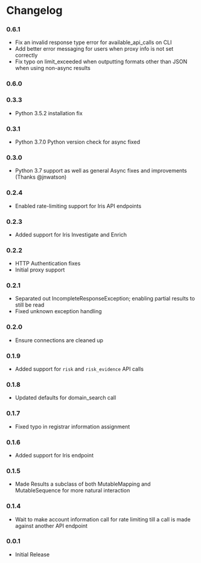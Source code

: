 Changelog
=========

### 0.6.1
- Fix an invalid response type error for available_api_calls on CLI
- Add better error messaging for users when proxy info is not set correctly
- Fix typo on limit_exceeded when outputting formats other than JSON when using non-async results

### 0.6.0

### 0.3.3
- Python 3.5.2 installation fix

### 0.3.1
- Python 3.7.0 Python version check for async fixed

### 0.3.0
- Python 3.7 support as well as general Async fixes and improvements (Thanks @jnwatson)

### 0.2.4
- Enabled rate-limiting support for Iris API endpoints

### 0.2.3
- Added support for Iris Investigate and Enrich

### 0.2.2
- HTTP Authentication fixes
- Initial proxy support

### 0.2.1
- Separated out IncompleteResponseException; enabling partial results to still be read
- Fixed unknown exception handling

### 0.2.0
- Ensure connections are cleaned up

### 0.1.9
- Added support for `risk` and `risk_evidence` API calls

### 0.1.8
- Updated defaults for domain_search call

### 0.1.7
- Fixed typo in registrar information assignment

### 0.1.6
- Added support for Iris endpoint

### 0.1.5
- Made Results a subclass of both MutableMapping and MutableSequence for more natural interaction

### 0.1.4
- Wait to make account information call for rate limiting till a call is made against another API endpoint

### 0.0.1
- Initial Release
